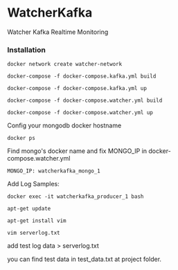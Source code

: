 # WatcherKafka
Watcher Kafka Realtime Monitoring


### Installation

```docker network create watcher-network```

```docker-compose -f docker-compose.kafka.yml build```

```docker-compose -f docker-compose.kafka.yml up```

```docker-compose -f docker-compose.watcher.yml build```

```docker-compose -f docker-compose.watcher.yml up```

Config your mongodb docker hostname

```docker ps```

Find mongo's docker name and fix MONGO_IP in docker-compose.watcher.yml

```MONGO_IP: watcherkafka_mongo_1```


Add Log Samples:

```docker exec -it watcherkafka_producer_1 bash```

```apt-get update```

```apt-get install vim```

```vim serverlog.txt```

add test log data > serverlog.txt

you can find test data in test_data.txt at project folder.
